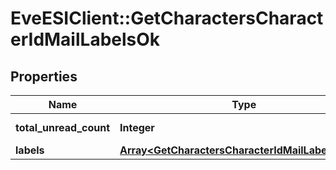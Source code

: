 # EveESIClient::GetCharactersCharacterIdMailLabelsOk

## Properties
Name | Type | Description | Notes
------------ | ------------- | ------------- | -------------
**total_unread_count** | **Integer** | total_unread_count integer | [optional] 
**labels** | [**Array&lt;GetCharactersCharacterIdMailLabelsLabel&gt;**](GetCharactersCharacterIdMailLabelsLabel.md) | labels array | [optional] 


